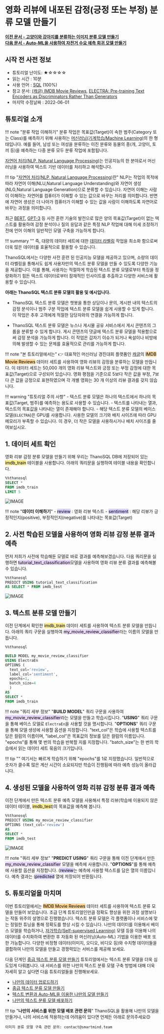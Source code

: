 # __영화 리뷰에 내포된 감정(긍정 또는 부정) 분류 모델 만들기__

**[이전 문서 - 고양이와 강아지를 분류하는 이미지 분류 모델 만들기](/tutorials/thanosql_ml/classification/classification_convNext/)** <br>
**[다음 문서 - Auto-ML을 사용하여 자전거 수요 예측 회귀 모델 만들기](/tutorials/thanosql_ml/regression/automl_regression/)**

## 시작 전 사전 정보

- 튜토리얼 난이도: ★☆☆☆☆
- 읽는 시간 : 10분
- 사용 언어 : [SQL](https://ko.wikipedia.org/wiki/SQL) (100%)
- 참고 문서: [(캐글) IMDB Movie Reviews](https://www.kaggle.com/code/lakshmi25npathi/sentiment-analysis-of-imdb-movie-reviews/data), [ELECTRA: Pre-training Text Encoders as Discriminators Rather Than Generators](https://arxiv.org/abs/2003.10555)
- 마지막 수정날짜 : 2022-06-01

## 튜토리얼 소개

!!! note "분류 작업 이해하기"
    분류 작업은 목표값(Target)이 속한 범주(Category 또는 Class)를 예측하기 위해 사용하는 [머신러닝(기계학습/Machine Learning)](https://ko.wikipedia.org/wiki/%EA%B8%B0%EA%B3%84_%ED%95%99%EC%8A%B5)의 한 형태입니다. 예를 들어, 남성 또는 여성을 분류하는 이진 분류와 동물의 종(개, 고양이, 토끼 등)을 예측하는 다중 분류 모두 분류 작업에 포함됩니다.

[자연어 처리(NLP, Natural Language Processing)](https://ko.wikipedia.org/wiki/%EC%9E%90%EC%97%B0%EC%96%B4_%EC%B2%98%EB%A6%AC)는 인공지능의 한 분야로서 머신러닝을 사용하여 텍스트 기반 데이터를 처리하고 해석합니다.

!!! tip "[자연어 처리(NLP, Natural Language Processing)](https://ko.wikipedia.org/wiki/%EC%9E%90%EC%97%B0%EC%96%B4_%EC%B2%98%EB%A6%AC)란"
    NLP는 작업의 목적에 따라 자연어 이해(NLU,Natural Language Understanding)와 자연어 생성(NLG,Natural Language Generation)으로 분류할 수 있습니다. 자연어 이해는 사람이 이해하는 자연어를 컴퓨터가 이해할 수 있는 값으로 바꾸는 처리를 의미합니다. 반면에 자연어 생성은 더 나아가 컴퓨터가 이해할 수 있는 값을 사람이 이해하도록 자연어로 바꾸는 과정을 의미합니다.

 최근 [BERT](https://en.wikipedia.org/wiki/BERT_(language_model)), [GPT-3](https://en.wikipedia.org/wiki/GPT-3) 등 사전 훈련 기술의 발전으로 많은 양의 목표값(Target)이 없는 텍스트를 활용하여 감정 분석이나 질의 응답과 같은 특정 NLP 작업에 대해 미세 조정하기 전에 언어 이해의 일반적인 모델 구축을 가능하게 합니다.

!!! summary ""
    즉, 대량의 데이터 세트에 대한 [데이터 라벨링](https://en.wikipedia.org/wiki/Labeled_data) 작업을 최소화 함으로써 더욱 많은 데이터를 효율적으로 활용할 수 있습니다.

ThanoSQL에서는 다양한 사전 훈련 된 인공지능 모델을 제공하고 있으며, 소량의 데이터 라벨링을 통해서도 쉽게 사용자만의 텍스트 분류 모델을 만들 수 있도록 다양한 기능을 제공합니다. 이를 통해, 사용자는 적절하게 학습된 텍스트 분류 모델로부터 특징을 정량화하기 힘든 텍스트 데이터로부터 잠재적인 인사이트를 추출하고 다양한 서비스에 활용할 수 있습니다.

__아래는 ThanoSQL 텍스트 분류 모델의 활용 및 예시입니다.__

- ThanoSQL 텍스트 분류 모델은 챗봇을 통한 상담이나 문의, 게시판 내의 텍스트의 감정 분석이나 범주 구분 작업에 텍스트 분류 모델을 쉽게 사용할 수 있게 합니다. 이 작업은 추후 고객에게 적절한 담당자와의 연결을 가능하게 합니다.

- ThanoSQL 텍스트 분류 모델은 뉴스나 게시물 공유 서비스에서 게시 콘텐츠의 그룹을 분류할 수 있게 합니다. 게시 콘텐츠의 댓글에 텍스트 분류 모델을 적용함으로써 감정 분석을 가능하게 합니다. 이 작업은 갑자기 이슈가 되거나 욕설이나 비방에 의해 발생할 수 있는 문제를 효율적으로 관리를 가능하게 합니다.

!!! note "본 튜토리얼에서는"
    :point_right: 대표적인 머신러닝 경진대회 플랫폼인 [캐글](https://www.kaggle.com/)의  <mark style="background-color:#FFD79C">IMDB Movie Reviews</mark> 데이터 세트를 사용하여 영화 리뷰의 감정을 분류하는 모델을 만듭니다. 이 데이터 세트는 50,000 개의 영화 리뷰 텍스트와 긍정 또는 부정 감정에 대한 목표값(Target)으로 구성되어 있습니다. 영화 평점을 기준으로 5보다 작은 값을 부정, 7보다 큰 값을 긍정으로 표현하였으며 각 개별 영화는 30 개 이상의 리뷰 결과를 갖지 않습니다.

!!! warning "튜토리얼 주의 사항"
    - 텍스트 분류 모델은 하나의 텍스트에서 하나의 목표값(Target, 범주)를 예측하는 용도로 사용할 수 있습니다.
    - 텍스트를 나타내는 열과, 텍스트의 목표값을 나타내는 열이 존재해야 합니다.
    - 해당 텍스트 분류 모델의 베이스 모델(`ELECTRA`)은 GPU를 사용합니다. 사용한 모델의 크기와 배치 사이즈에 따라 GPU 메모리가 부족할 수 있습니다. 이 경우, 더 작은 모델을 사용하시거나 배치 사이즈를 줄여보십시오.


## __1. 데이터 세트 확인__

영화 리뷰 감정 분류 모델을 만들기 위해 우리는 ThanoSQL DB에 저장되어 있는 <mark style="background-color:#FFEC92 ">imdb_train</mark> 테이블을 사용합니다. 아래의 쿼리문을 실행하여 테이블 내용을 확인합니다.

```sql
%%thanosql
SELECT *
FROM imdb_train
LIMIT 5
```
![IMAGE](/img/thanosql_ml/classification/classification_Electra/train_data.png)

!!! note "__데이터 이해하기__"
    - <mark style="background-color:#D7D0FF ">review</mark> : 영화 리뷰 텍스트
    - <mark style="background-color:#D7D0FF ">sentiment</mark> : 해당 리뷰가 긍정적인지(positive), 부정적인지(negative)를 나타내는 목표값(Target)


## __2. 사전 학습된 모델을 사용하여 영화 리뷰 감정 분류 결과 예측__

먼저 저희가 사전에 학습해둔 모델로 바로 결과를 예측해보겠습니다. 다음 쿼리문을 실행하면 <mark style="background-color:#E9D7FD ">tutorial_text_classification</mark>모델을 사용하여 영화 리뷰 분류 결과를 예측해볼 수 있습니다.

```sql
%%thanosql
PREDICT USING tutorial_text_classification
AS SELECT * FROM imdb_test
```

![IMAGE](/img/thanosql_ml/classification/classification_Electra/predict_on_test_data_1.png)

## __3. 텍스트 분류 모델 만들기__

이전 단계에서 확인한 <mark style="background-color:#FFEC92 ">imdb_train</mark> 데이터 세트를 사용하여 텍스트 분류 모델을 만듭니다. 아래의 쿼리 구문을 실행하여 <mark style="background-color:#E9D7FD ">my_movie_review_classifier</mark>라는 이름의 모델을 만듭니다.

```sql
%%thanosql

BUILD MODEL my_movie_review_classifier
USING ElectraEn
OPTIONS (
  text_col='review',
  label_col='sentiment',
  epochs=1,
  batch_size=4
  )
AS
SELECT *
FROM imdb_train
```

!!! note "쿼리 세부 정보"
    "__BUILD MODEL__" 쿼리 구문을 사용하여 <mark style="background-color:#E9D7FD ">my_movie_review_classifier</mark>라는 모델을 만들고 학습시킵니다. "__USING__" 쿼리 구문을 통해 베이스 모델로 `ElectraEn`을 사용할 것을 명시합니다. "__OPTIONS__" 쿼리 구문을 통해 모델 생성에 사용할 옵션을 지정합니다. "text_col"은 학습에 사용할 텍스트를 담은 컬럼의 이름이며, "label_col"은 목표값의 정보를 담은 컬럼의 이름입니다. "epochs"를 통해 몇 번의 학습을 반복할 지를 지정합니다. "batch_size"는 한 번의 학습에서 읽는 데이터 세트 묶음의 크기입니다.

!!! tip ""
    여기서는 빠르게 학습하기 위해 "epochs"를 1로 지정했습니다. 일반적으로 숫자가 클수록 많은 계산 시간이 소요되지만 학습이 진행됨에 따라 예측 성능이 올라갑니다.


## __4. 생성된 모델을 사용하여 영화 리뷰 감정 분류 결과 예측__

이전 단계에서 만든 텍스트 분류 예측 모델을 사용해서 특정 리뷰(학습에 이용되지 않은 데이터 테이블, <mark style="background-color:#FFEC92 ">imdb_test</mark>)의 목표값을 예측해 봅니다.

```sql
%%thanosql
PREDICT USING my_movie_review_classifier
OPTIONS (text_col='review')
AS
SELECT *
FROM imdb_test
```

![IMAGE](/img/thanosql_ml/classification/classification_Electra/predict_on_test_data_2.png)

!!! note "쿼리 세부 정보"
    "__PREDICT USING__" 쿼리 구문을 통해 이전 단계에서 만든 <mark style="background-color:#E9D7FD ">my_movie_review_classifier</mark> 모델을 예측에 사용합니다.
    "__OPTIONS__"를 통해 예측에 사용할 옵션을 지정합니다. (<mark style="background-color:#D7D0FF">review</mark>는 예측에 사용할 텍스트를 담은 열의 이름입니다.
    예측 결과는 (<mark style="background-color:#D7D0FF">predicted</mark> 열에 저장되어 반환됩니다.


## __5. 튜토리얼을 마치며__

이번 튜토리얼에서는  <mark style="background-color:#FFD79C">IMDB Movie Reviews</mark> 데이터 세트를 사용하여 텍스트 분류 모델을 만들어 보았습니다. 초급 단계 튜토리얼인만큼 정확도 향상을 위한 과정 설명보다는 작동 위주의 설명으로 진행했습니다. 텍스트 분류 모델은 각 플랫폼이나 서비스에 맞는 정밀한 튜닝을 통해 정확도를 향상 시킬 수 있습니다. 나만의 데이터를 이용해서 베이스 모델을 학습하거나, [자가학습(Self-supervised Learning)](https://en.wikipedia.org/wiki/Self-supervised_learning) 모델 등을 이용해 나의 데이터를 수치화하여 변환한 후 자동화 된 머신러닝(Auto-ML) 기법을 이용한 배포 또한 가능합니다. 다양한 비정형 데이터(이미지, 오디오, 비디오 등)와 수치형 데이터들을 결합하여 나만의 모델을 만들고 경쟁력있는 서비스를 제공해 보세요.

다음 단계인 [중급 텍스트 분류 모델 만들기](comingsoon) 튜토리얼에서는 텍스트 분류 모델을 더욱 심도있게 다뤄봅니다. 내 서비스를 위한 나만의 텍스트 분류 모델 구축 방법에 대해 더욱 자세히 알고 싶다면 다음 튜토리얼들을 진행해보세요.

* [나만의 데이터 업로드하기](comingsoon)
* [중급 텍스트 분류 모델 만들기](comingsoon)
* [텍스트 변환과 Auto-ML을 이용한 나만의 모델 만들기](comingsoon)
* [나만의 텍스트 분류 모델 배포하기](comingsoon)

!!! tip "__나만의 서비스를 위한 모델 배포 관련 문의__"
    ThanoSQL을 활용해 나만의 모델을 만들거나, 나의 서비스에 적용하는데 어려움이 있다면 언제든 아래로 문의주세요😊

    이미지 분류 모델 구축 관련 문의: contact@smartmind.team